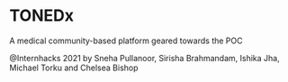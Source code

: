 # TONEDx
A medical community-based platform geared towards the POC 

@Internhacks 2021 by Sneha Pullanoor, Sirisha Brahmandam, Ishika Jha, Michael Torku and Chelsea Bishop 
